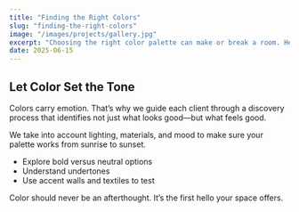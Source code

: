 ```yaml
---
title: "Finding the Right Colors"
slug: "finding-the-right-colors"
image: "/images/projects/gallery.jpg"
excerpt: "Choosing the right color palette can make or break a room. Here’s how we help clients find tones that reflect their personality and purpose."
date: 2025-06-15
---
```


## Let Color Set the Tone

Colors carry emotion. That’s why we guide each client through a discovery process that identifies not just what looks good—but what feels good.

We take into account lighting, materials, and mood to make sure your palette works from sunrise to sunset.

- Explore bold versus neutral options  
- Understand undertones  
- Use accent walls and textiles to test  

Color should never be an afterthought. It’s the first hello your space offers.
